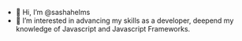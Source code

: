 - 👋 Hi, I’m @sashahelms
- 👀 I’m interested in advancing my skills as a developer, deepend my knowledge of Javascript and Javascript Frameworks.

<!---
sashahelms/sashahelms is a ✨ special ✨ repository because its `README.md` (this file) appears on your GitHub profile.
You can click the Preview link to take a look at your changes.
--->

